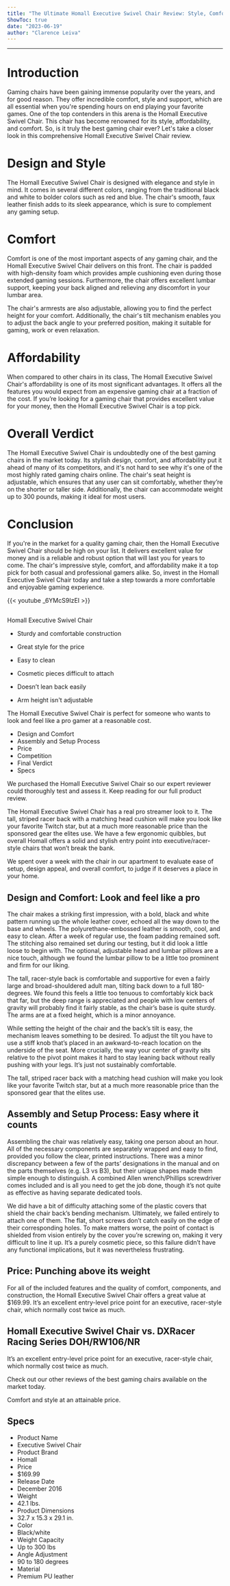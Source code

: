 ```yaml
---
title: "The Ultimate Homall Executive Swivel Chair Review: Style, Comfort and Affordability - Is this the Best Gaming Chair Ever?"
ShowToc: true 
date: "2023-06-19"
author: "Clarence Leiva"
---
```

*****
# Introduction 

Gaming chairs have been gaining immense popularity over the years, and for good reason. They offer incredible comfort, style and support, which are all essential when you're spending hours on end playing your favorite games. One of the top contenders in this arena is the Homall Executive Swivel Chair. This chair has become renowned for its style, affordability, and comfort. So, is it truly the best gaming chair ever? Let's take a closer look in this comprehensive Homall Executive Swivel Chair review.

# Design and Style 

The Homall Executive Swivel Chair is designed with elegance and style in mind. It comes in several different colors, ranging from the traditional black and white to bolder colors such as red and blue. The chair's smooth, faux leather finish adds to its sleek appearance, which is sure to complement any gaming setup.

# Comfort 

Comfort is one of the most important aspects of any gaming chair, and the Homall Executive Swivel Chair delivers on this front. The chair is padded with high-density foam which provides ample cushioning even during those extended gaming sessions. Furthermore, the chair offers excellent lumbar support, keeping your back aligned and relieving any discomfort in your lumbar area.

The chair's armrests are also adjustable, allowing you to find the perfect height for your comfort. Additionally, the chair's tilt mechanism enables you to adjust the back angle to your preferred position, making it suitable for gaming, work or even relaxation.

# Affordability 

When compared to other chairs in its class, The Homall Executive Swivel Chair's affordability is one of its most significant advantages. It offers all the features you would expect from an expensive gaming chair at a fraction of the cost. If you’re looking for a gaming chair that provides excellent value for your money, then the Homall Executive Swivel Chair is a top pick.

# Overall Verdict 

The Homall Executive Swivel Chair is undoubtedly one of the best gaming chairs in the market today. Its stylish design, comfort, and affordability put it ahead of many of its competitors, and it's not hard to see why it's one of the most highly rated gaming chairs online. The chair's seat height is adjustable, which ensures that any user can sit comfortably, whether they’re on the shorter or taller side. Additionally, the chair can accommodate weight up to 300 pounds, making it ideal for most users.

# Conclusion 

If you're in the market for a quality gaming chair, then the Homall Executive Swivel Chair should be high on your list. It delivers excellent value for money and is a reliable and robust option that will last you for years to come. The chair's impressive style, comfort, and affordability make it a top pick for both casual and professional gamers alike. So, invest in the Homall Executive Swivel Chair today and take a step towards a more comfortable and enjoyable gaming experience.

{{< youtube _6YMcS9IzEI >}} 



## 
Homall Executive Swivel Chair
 
- Sturdy and comfortable construction
 - Great style for the price
 - Easy to clean

 
- Cosmetic pieces difficult to attach
 - Doesn’t lean back easily
 - Arm height isn't adjustable

 
The Homall Executive Swivel Chair is perfect for someone who wants to look and feel like a pro gamer at a reasonable cost.
 
- Design and Comfort
 - Assembly and Setup Process
 - Price
 - Competition
 - Final Verdict
 - Specs

 

We purchased the Homall Executive Swivel Chair so our expert reviewer could thoroughly test and assess it. Keep reading for our full product review.

 

The Homall Executive Swivel Chair has a real pro streamer look to it. The tall, striped racer back with a matching head cushion will make you look like your favorite Twitch star, but at a much more reasonable price than the sponsored gear the elites use. We have a few ergonomic quibbles, but overall Homall offers a solid and stylish entry point into executive/racer-style chairs that won’t break the bank.

 

We spent over a week with the chair in our apartment to evaluate ease of setup, design appeal, and overall comfort, to judge if it deserves a place in your home.

 
##   Design and Comfort: Look and feel like a pro  
 

The chair makes a striking first impression, with a bold, black and white pattern running up the whole leather cover, echoed all the way down to the base and wheels. The polyurethane-embossed leather is smooth, cool, and easy to clean. After a week of regular use, the foam padding remained soft. The stitching also remained set during our testing, but it did look a little loose to begin with. The optional, adjustable head and lumbar pillows are a nice touch, although we found the lumbar pillow to be a little too prominent and firm for our liking.

 

The tall, racer-style back is comfortable and supportive for even a fairly large and broad-shouldered adult man, tilting back down to a full 180-degrees. We found this feels a little too tenuous to comfortably kick back that far, but the deep range is appreciated and people with low centers of gravity will probably find it fairly stable, as the chair’s base is quite sturdy. The arms are at a fixed height, which is a minor annoyance.

 

While setting the height of the chair and the back’s tilt is easy, the mechanism leaves something to be desired. To adjust the tilt you have to use a stiff knob that’s placed in an awkward-to-reach location on the underside of the seat. More crucially, the way your center of gravity sits relative to the pivot point makes it hard to stay leaning back without really pushing with your legs. It’s just not sustainably comfortable.

 
The tall, striped racer back with a matching head cushion will make you look like your favorite Twitch star, but at a much more reasonable price than the sponsored gear that the elites use.
 
##   Assembly and Setup Process: Easy where it counts  
 

Assembling the chair was relatively easy, taking one person about an hour. All of the necessary components are separately wrapped and easy to find, provided you follow the clear, printed instructions. There was a minor discrepancy between a few of the parts’ designations in the manual and on the parts themselves (e.g. L3 vs B3), but their unique shapes made them simple enough to distinguish. A combined Allen wrench/Phillips screwdriver comes included and is all you need to get the job done, though it’s not quite as effective as having separate dedicated tools.

 

We did have a bit of difficulty attaching some of the plastic covers that shield the chair back’s bending mechanism. Ultimately, we failed entirely to attach one of them. The flat, short screws don’t catch easily on the edge of their corresponding holes. To make matters worse, the point of contact is shielded from vision entirely by the cover you’re screwing on, making it very difficult to line it up. It’s a purely cosmetic piece, so this failure didn’t have any functional implications, but it was nevertheless frustrating.

 
##   Price: Punching above its weight  
 

For all of the included features and the quality of comfort, components, and construction, the Homall Executive Swivel Chair offers a great value at $169.99. It’s an excellent entry-level price point for an executive, racer-style chair, which normally cost twice as much.

 
##   Homall Executive Swivel Chair vs. DXRacer Racing Series DOH/RW106/NR  
 
It’s an excellent entry-level price point for an executive, racer-style chair, which normally cost twice as much.
 

Check out our other reviews of the best gaming chairs available on the market today.

 
Comfort and style at an attainable price.
 
##  Specs
 
- Product Name
 - Executive Swivel Chair
 - Product Brand
 - Homall
 - Price
 - $169.99
 - Release Date
 - December 2016
 - Weight
 - 42.1 lbs.
 - Product Dimensions
 - 32.7 x 15.3 x 29.1 in.
 - Color
 - Black/white
 - Weight Capacity
 - Up to 300 lbs
 - Angle Adjustment
 - 90 to 180 degrees
 - Material
 - Premium PU leather





